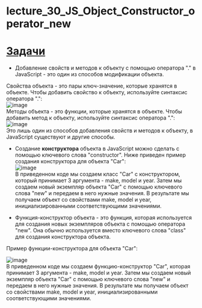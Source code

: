 # lecture_30_JS_Object_Constructor_operator_new  

#  [Задачи ](https://github.com/schoolteacherMP/lecture_30_JS_Object_Constructor_operator_new/blob/main/tasks.md)  

-  Добавление свойств и методов к объекту с помощью оператора "." в JavaScript - это один из способов модификации объекта.  

Свойства объекта - это пары ключ-значение, которые хранятся в объекте. Чтобы добавить свойство к объекту, используйте синтаксис оператора ".":  
![image](https://user-images.githubusercontent.com/113675674/212486693-56018b6f-f0bf-4e58-ab75-73388d98114f.png)  
Методы объекта - это функции, которые хранятся в объекте. Чтобы добавить метод к объекту, используйте синтаксис оператора ".":  
![image](https://user-images.githubusercontent.com/113675674/212486706-8b1d00de-7370-43af-8627-238d9a69c4fd.png)  
Это лишь один из способов добавления свойств и методов к объекту, в JavaScript существуют и другие способы.  

-  Создание **конструктора** объекта в JavaScript можно сделать с помощью ключевого слова "constructor". Ниже приведен пример создания конструктора для объекта "Car":  
![image](https://user-images.githubusercontent.com/113675674/212528598-86bf6e8c-17d0-41fd-9833-f75e4de6b3c8.png)  
В приведенном коде мы создаем класс "Car" с конструктором, который принимает 3 аргумента - make, model и year. Затем мы создаем новый экземпляр объекта "Car" с помощью ключевого слова "new" и передаем в него нужные значения. В результате мы получаем объект со свойствами make, model и year, инициализированными соответствующими значениями.  

-  Функция-конструктор объекта - это функция, которая используется для создания новых экземпляров объекта с помощью оператора "new". Она обычно используется вместо ключевого слова "class" для создания конструктора объекта.  

Пример функции-конструктора для объекта "Car":  

![image](https://user-images.githubusercontent.com/113675674/212528765-de97c67a-eb6e-4582-bcf0-5abaabcba9e9.png)  
В приведенном коде мы создаем функцию-конструктор "Car", которая принимает 3 аргумента - make, model и year. Затем мы создаем новый экземпляр объекта "Car" с помощью ключевого слова "new" и передаем в него нужные значения. В результате мы получаем объект со свойствами make, model и year, инициализированными соответствующими значениями.  
